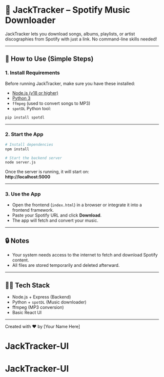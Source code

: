 
# 🎵 JackTracker – Spotify Music Downloader

JackTracker lets you download songs, albums, playlists, or artist discographies from Spotify with just a link. No command-line skills needed!

---

## 🚀 How to Use (Simple Steps)

### 1. Install Requirements

Before running JackTracker, make sure you have these installed:

- [Node.js (v18 or higher)](https://nodejs.org/)
- [Python 3](https://www.python.org/downloads/)
- `ffmpeg` (used to convert songs to MP3)
- `spotDL` Python tool:

```bash
pip install spotdl
```

---

### 2. Start the App

```bash
# Install dependencies
npm install

# Start the backend server
node server.js
```

Once the server is running, it will start on:  
**http://localhost:5000**

---

### 3. Use the App

- Open the frontend (`index.html`) in a browser or integrate it into a frontend framework.
- Paste your Spotify URL and click **Download**.
- The app will fetch and convert your music.

---

## 🔒 Notes

- Your system needs access to the internet to fetch and download Spotify content.
- All files are stored temporarily and deleted afterward.

---

## 👨‍💻 Tech Stack

- Node.js + Express (Backend)
- Python + `spotDL` (Music downloader)
- ffmpeg (MP3 conversion)
- Basic React UI

---

Created with ❤️ by [Your Name Here]
# JackTracker-UI
# JackTracker-UI
